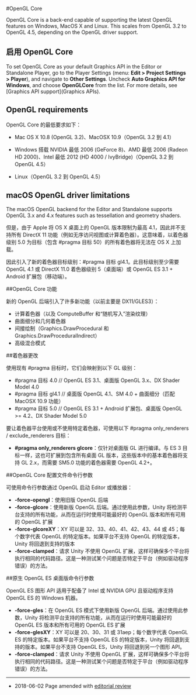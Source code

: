 #OpenGL Core

OpenGL Core is a back-end capable of supporting the latest OpenGL features on Windows, MacOS X and Linux. This scales from OpenGL 3.2 to OpenGL 4.5, depending on the OpenGL driver support.

## 启用 OpenGL Core

To set OpenGL Core as your default Graphics API in the Editor or Standalone Player, go to the Player Settings (menu: __Edit &gt; Project Settings &gt; Player__), and navigate to __Other Settings__. Uncheck __Auto Graphics API for Windows__, and choose __OpenGLCore__ from the list. For more details, see [Graphics API support](Graphics APIs).

## OpenGL requirements

OpenGL Core 的最低要求如下：

* Mac OS X 10.8 (OpenGL 3.2)、MacOSX 10.9（OpenGL 3.2 到 4.1）

* Windows 搭载 NVIDIA 最低 2006 (GeForce 8)、AMD 最低 2006 (Radeon HD 2000)、Intel 最低 2012 (HD 4000 / IvyBridge)（OpenGL 3.2 到 OpenGL 4.5）

* Linux（OpenGL 3.2 到 OpenGL 4.5）

## macOS OpenGL driver limitations

The macOS OpenGL backend for the Editor and Standalone supports OpenGL 3.x and 4.x features such as tessellation and geometry shaders. 

但是，由于 Apple 将 OS X 桌面上的 OpenGL 版本限制为最高 4.1，因此并不支持所有 DirectX 11 功能（例如无序访问视图或计算着色器）。这意味着，以着色器级别 5.0 为目标（包含 #pragma 目标 50）的所有着色器将无法在 OS X 上加载。

因此引入了新的着色器目标级别：#pragma 目标 gl4.1。此目标级别至少需要 OpenGL 4.1 或 DirectX 11.0 着色器级别 5（桌面端）或 OpenGL ES 3.1 + Android 扩展包（移动端）。

##OpenGL Core 功能

新的 OpenGL 后端引入了许多新功能（以前主要是 DX11/GLES3）：

- 计算着色器（以及 ComputeBuffer 和“随机写入”渲染纹理）
- 曲面细分和几何着色器
- 间接绘制（Graphics.DrawProcedural 和 Graphics.DrawProceduralIndirect）
- 高级混合模式


##着色器更改

使用现有 <span class="docs-keyword">#pragma</span> 目标时，它们会映射到以下 GL 级别：

- \#pragma 目标 4.0 // OpenGL ES 3.1、桌面版 OpenGL 3.x、DX Shader Model 4.0
- \#pragma 目标 gl4.1 // 桌面版 OpenGL 4.1、SM 4.0 + 曲面细分（匹配 MacOSX 10.9 功能）
- \#pragma 目标 5.0 // OpenGL ES 3.1 + Android 扩展包、桌面版 OpenGL >= 4.2、DX Shader Model 5.0

要让着色器平台使用或不使用特定着色器，可使用以下 <span class="docs-keyword">#pragma</span> only_renderers / exclude_renderers 目标：

- **#pragma only_renderers glcore**：仅针对桌面版 GL 进行编译。与 ES 3 目标一样，这也可扩展到包含所有桌面 GL 版本，这些版本中的基本着色器将支持 GL 2.x，而需要 SM5.0 功能的着色器需要 OpenGL 4.2+。


##OpenGL Core 配置文件命令行参数

可使用命令行参数通过 OpenGL 启动 Editor 或播放器：

- **-force-opengl**：使用旧版 OpenGL 后端
- **-force-glcore**：使用新版 OpenGL 后端。通过使用此参数，Unity 将检测平台支持的所有功能，从而在运行时使用可能最好的 OpenGL 版本和所有可用的 OpenGL 扩展
- **-force-glcoreXY**：XY 可以是 32、33、40、41、42、43、44 或 45；每个数字代表 OpenGL 的特定版本。如果平台不支持 OpenGL 的特定版本，Unity 将回退到支持的版本
- **-force-clamped**：请求 Unity 不使用 OpenGL 扩展，这样可确保多个平台将执行相同的代码路径。这是一种测试某个问题是否特定于平台（例如驱动程序错误）的方法。

##原生 OpenGL ES 桌面版命令行参数

OpenGL ES 图形 API 适用于配备了 Intel 或 NVIDIA GPU 且驱动程序支持 OpenGL ES 的 Windows 机器。

- **-force-gles**：在 OpenGL ES 模式下使用新版 OpenGL 后端。通过使用此参数，Unity 将检测平台支持的所有功能，从而在运行时使用可能最好的 OpenGL ES 版本和所有可用的 OpenGL ES 扩展
- **-force-glesXY**：XY 可以是 20、30、31 或 31aep；每个数字代表 OpenGL ES 的特定版本。如果平台不支持 OpenGL ES 的特定版本，Unity 将回退到支持的版本。如果平台不支持 OpenGL ES，Unity 将回退到另一个图形 API。
- **-force-clamped**：请求 Unity 不使用 OpenGL 扩展，这样可确保多个平台将执行相同的代码路径。这是一种测试某个问题是否特定于平台（例如驱动程序错误）的方法。

---

* <span class="page-edit">2018-06-02  Page amended with [editorial review](DocumentationEditorialReview.html)
</span>

